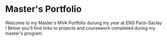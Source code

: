 # Master's Portfolio

Welcome to my Master's MVA Portfolio durung my year at ENS Paris-Saclay ! Below you'll find links to projects and coursework completed during my master's program.


